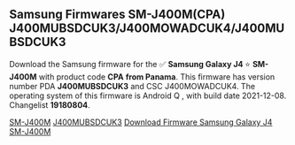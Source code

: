 <h2>Samsung Firmwares SM-J400M(CPA) J400MUBSDCUK3/J400MOWADCUK4/J400MUBSDCUK3</h2>
Download the Samsung firmware for the ✅ <strong>Samsung Galaxy J4 </strong> ⭐ <strong>SM-J400M</strong> with product code <strong>CPA</strong> <strong> from Panama</strong>. This firmware has version number PDA <strong>J400MUBSDCUK3</strong> and CSC J400MOWADCUK4. The operating system of this firmware is Android Q , with build date 2021-12-08. Changelist <strong>19180804</strong>.


[SM-J400M](https://samfirm.shop/samsung/model/SM-J400M)
[J400MUBSDCUK3](https://samfirm.shop/samsung/pda/J400MUBSDCUK3)
[Download Firmware Samsung Galaxy J4 SM-J400M](https://samfirm.shop/samsung/firmware/481160)
